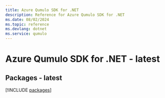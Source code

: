```yaml
---
title: Azure Qumulo SDK for .NET
description: Reference for Azure Qumulo SDK for .NET
ms.date: 08/02/2024
ms.topic: reference
ms.devlang: dotnet
ms.service: qumulo
---
```

# Azure Qumulo SDK for .NET - latest
## Packages - latest
[!INCLUDE [packages](qumulo-index.md)]